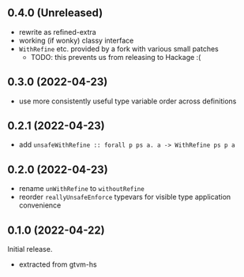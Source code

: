 ## 0.4.0 (Unreleased)
  * rewrite as refined-extra
  * working (if wonky) classy interface
  * `WithRefine` etc. provided by a fork with various small patches
    * TODO: this prevents us from releasing to Hackage :(

## 0.3.0 (2022-04-23)
  * use more consistently useful type variable order across definitions

## 0.2.1 (2022-04-23)
  * add `unsafeWithRefine :: forall p ps a. a -> WithRefine ps p a`

## 0.2.0 (2022-04-23)
  * rename `unWithRefine` to `withoutRefine`
  * reorder `reallyUnsafeEnforce` typevars for visible type application
    convenience

## 0.1.0 (2022-04-22)
Initial release.

  * extracted from gtvm-hs
